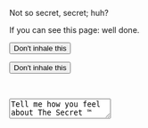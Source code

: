 Not so secret, secret; huh?

If you can see this page: well done. 

<button>Don't inhale this</button>

<input type="button" value="Don't inhale this" />



&nbsp;&nbsp;


<textarea>
Tell me how you feel about The Secret &trade;
</textarea>